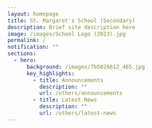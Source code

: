 ```yaml
---
layout: homepage
title: St. Margaret's School (Secondary)
description: Brief site description here
image: /images/School Logo (2023).jpg
permalink: /
notification: ""
sections:
  - hero:
      background: /images/7b5026612_465.jpg
      key_highlights:
        - title: Announcements
          description: ""
          url: /others/announcements
        - title: Latest News
          description: ""
          url: /others/latest-news
---
```

